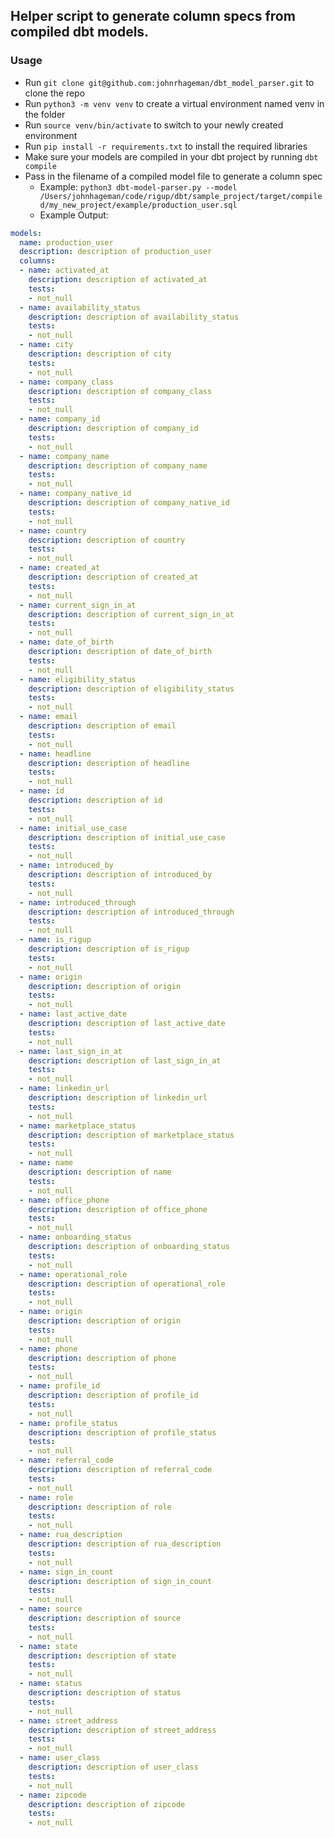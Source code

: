 ## Helper script to generate column specs from compiled dbt models. 

### Usage

* Run `git clone git@github.com:johnrhageman/dbt_model_parser.git` to clone the repo
* Run `python3 -m venv venv` to create a virtual environment named venv in the folder
* Run `source venv/bin/activate` to switch to your newly created environment
* Run `pip install -r requirements.txt` to install the required libraries
* Make sure your models are compiled in your dbt project by running `dbt compile`
* Pass in the filename of a compiled model file to generate a column spec
    * Example: `python3 dbt-model-parser.py --model /Users/johnhageman/code/rigup/dbt/sample_project/target/compiled/my_new_project/example/production_user.sql`
    * Example Output: 
    
```yaml
models:
  name: production_user
  description: description of production_user
  columns:
  - name: activated_at
    description: description of activated_at
    tests:
    - not_null
  - name: availability_status
    description: description of availability_status
    tests:
    - not_null
  - name: city
    description: description of city
    tests:
    - not_null
  - name: company_class
    description: description of company_class
    tests:
    - not_null
  - name: company_id
    description: description of company_id
    tests:
    - not_null
  - name: company_name
    description: description of company_name
    tests:
    - not_null
  - name: company_native_id
    description: description of company_native_id
    tests:
    - not_null
  - name: country
    description: description of country
    tests:
    - not_null
  - name: created_at
    description: description of created_at
    tests:
    - not_null
  - name: current_sign_in_at
    description: description of current_sign_in_at
    tests:
    - not_null
  - name: date_of_birth
    description: description of date_of_birth
    tests:
    - not_null
  - name: eligibility_status
    description: description of eligibility_status
    tests:
    - not_null
  - name: email
    description: description of email
    tests:
    - not_null
  - name: headline
    description: description of headline
    tests:
    - not_null
  - name: id
    description: description of id
    tests:
    - not_null
  - name: initial_use_case
    description: description of initial_use_case
    tests:
    - not_null
  - name: introduced_by
    description: description of introduced_by
    tests:
    - not_null
  - name: introduced_through
    description: description of introduced_through
    tests:
    - not_null
  - name: is_rigup
    description: description of is_rigup
    tests:
    - not_null
  - name: origin
    description: description of origin
    tests:
    - not_null
  - name: last_active_date
    description: description of last_active_date
    tests:
    - not_null
  - name: last_sign_in_at
    description: description of last_sign_in_at
    tests:
    - not_null
  - name: linkedin_url
    description: description of linkedin_url
    tests:
    - not_null
  - name: marketplace_status
    description: description of marketplace_status
    tests:
    - not_null
  - name: name
    description: description of name
    tests:
    - not_null
  - name: office_phone
    description: description of office_phone
    tests:
    - not_null
  - name: onboarding_status
    description: description of onboarding_status
    tests:
    - not_null
  - name: operational_role
    description: description of operational_role
    tests:
    - not_null
  - name: origin
    description: description of origin
    tests:
    - not_null
  - name: phone
    description: description of phone
    tests:
    - not_null
  - name: profile_id
    description: description of profile_id
    tests:
    - not_null
  - name: profile_status
    description: description of profile_status
    tests:
    - not_null
  - name: referral_code
    description: description of referral_code
    tests:
    - not_null
  - name: role
    description: description of role
    tests:
    - not_null
  - name: rua_description
    description: description of rua_description
    tests:
    - not_null
  - name: sign_in_count
    description: description of sign_in_count
    tests:
    - not_null
  - name: source
    description: description of source
    tests:
    - not_null
  - name: state
    description: description of state
    tests:
    - not_null
  - name: status
    description: description of status
    tests:
    - not_null
  - name: street_address
    description: description of street_address
    tests:
    - not_null
  - name: user_class
    description: description of user_class
    tests:
    - not_null
  - name: zipcode
    description: description of zipcode
    tests:
    - not_null
```
